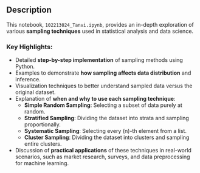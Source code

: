 ## Description

This notebook, `102213024_Tanvi.ipynb`, provides an in-depth exploration of various **sampling techniques** used in statistical analysis and data science.

### Key Highlights:
- Detailed **step-by-step implementation** of sampling methods using Python.
- Examples to demonstrate **how sampling affects data distribution** and inference.
- Visualization techniques to better understand sampled data versus the original dataset.
- Explanation of **when and why to use each sampling technique**:
  - **Simple Random Sampling**: Selecting a subset of data purely at random.
  - **Stratified Sampling**: Dividing the dataset into strata and sampling proportionally.
  - **Systematic Sampling**: Selecting every \(n\)-th element from a list.
  - **Cluster Sampling**: Dividing the dataset into clusters and sampling entire clusters.
- Discussion of **practical applications** of these techniques in real-world scenarios, such as market research, surveys, and data preprocessing for machine learning.
